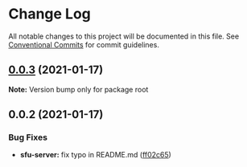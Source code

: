# Change Log

All notable changes to this project will be documented in this file.
See [Conventional Commits](https://conventionalcommits.org) for commit guidelines.

## [0.0.3](https://github.com/AleNarder/wrtc-sfu/compare/v0.0.2...v0.0.3) (2021-01-17)

**Note:** Version bump only for package root





## 0.0.2 (2021-01-17)

### Bug Fixes

- **sfu-server:** fix typo in README.md ([ff02c65](https://github.com/AleNarder/wrtc-sfu/commit/ff02c6510ba2b5c5139923b268a57a25b0782728))
